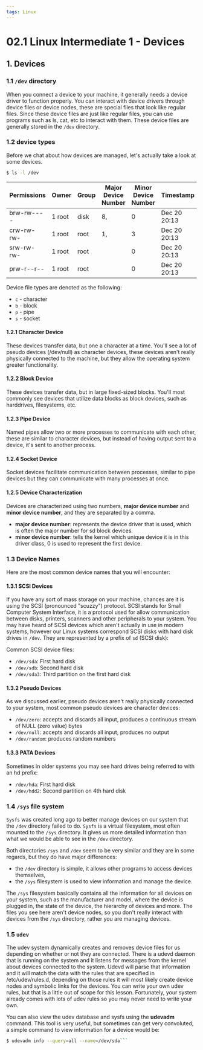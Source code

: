 ```yaml
---
tags: Linux
---
```


# 02.1 Linux Intermediate 1 - Devices
## 1. Devices
### 1.1 `/dev` directory
When you connect a device to your machine, it generally needs a device driver to function properly. You can interact with device drivers through device files or device nodes, these are special files that look like regular files. Since these device files are just like regular files, you can use programs such as ls, cat, etc to interact with them. These device files are generally stored in the `/dev` directory.

### 1.2 device types
Before we chat about how devices are managed, let's actually take a look at some devices.
```sh
$ ls -l /dev
```  

Permissions | Owner | Group | Major Device Number | Minor Device Number | Timestamp | Device Name
-- | -- | -- | -- | -- | -- | --
brw-rw---- | 1 root | disk | 8, | 0 | Dec 20 20:13 | sda  
crw-rw-rw- | 1 root | root | 1, | 3 | Dec 20 20:13 | null  
srw-rw-rw- | 1 root | root | | 0 | Dec 20 20:13 | log  
prw-r--r-- | 1 root | root | | 0 | Dec 20 20:13 | fdata

Device file types are denoted as the following:

-   `c` - character
-   `b` - block
-   `p` - pipe
-   `s` - socket

#### 1.2.1 Character Device
These devices transfer data, but one a character at a time. You'll see a lot of pseudo devices (/dev/null) as character devices, these devices aren't really physically connected to the machine, but they allow the operating system greater functionality.

#### 1.2.2 Block Device
These devices transfer data, but in large fixed-sized blocks. You'll most commonly see devices that utilize data blocks as block devices, such as harddrives, filesystems, etc.

#### 1.2.3 Pipe Device
Named pipes allow two or more processes to communicate with each other, these are similar to character devices, but instead of having output sent to a device, it's sent to another process.

#### 1.2.4 Socket Device
Socket devices facilitate communication between processes, similar to pipe devices but they can communicate with many processes at once.

#### 1.2.5 Device Characterization
Devices are characterized using two numbers, **major device number** and **minor device number**, and they are separated by a comma. 

- **major device number**: represents the device driver that is used, which is often the major number for sd block devices. 
- **minor device number**: tells the kernel which unique device it is in this driver class, 0 is used to represent the first device.

### 1.3 Device Names
Here are the most common device names that you will encounter:

#### 1.3.1 SCSI Devices
If you have any sort of mass storage on your machine, chances are it is using the SCSI (pronounced "scuzzy") protocol. SCSI stands for Small Computer System Interface, it is a protocol used for allow communication between disks, printers, scanners and other peripherals to your system. You may have heard of SCSI devices which aren't actually in use in modern systems, however our Linux systems correspond SCSI disks with hard disk drives in `/dev`. They are represented by a prefix of `sd` (SCSI disk):

Common SCSI device files:
-   `/dev/sda`: First hard disk
-   `/dev/sdb`: Second hard disk
-   `/dev/sda3`: Third partition on the first hard disk

#### 1.3.2 Pseudo Devices
As we discussed earlier, pseudo devices aren't really physically connected to your system, most common pseudo devices are character devices:
-  `/dev/zero`: accepts and discards all input, produces a continuous stream of NULL (zero value) bytes
-  `/dev/null`: accepts and discards all input, produces no output
-  `/dev/random`: produces random numbers

#### 1.3.3 PATA Devices
Sometimes in older systems you may see hard drives being referred to with an hd prefix:
-  `/dev/hda`: First hard disk
-  `/dev/hdd2`: Second partition on 4th hard disk

### 1.4 `/sys` file system
`Sysfs` was created long ago to better manage devices on our system that the `/dev` directory failed to do. `Sysfs` is a virtual filesystem, most often mounted to the `/sys` directory. It gives us more detailed information than what we would be able to see in the `/dev` directory. 

Both directories `/sys` and `/dev` seem to be very similar and they are in some regards, but they do have major differences:
- the `/dev` directory is simple, it allows other programs to access devices themselves,
- the `/sys` filesystem is used to view information and manage the device.

The `/sys` filesystem basically contains all the information for all devices on your system, such as the manufacturer and model, where the device is plugged in, the state of the device, the hierarchy of devices and more. The files you see here aren't device nodes, so you don't really interact with devices from the `/sys` directory, rather you are managing devices.

### 1.5 `udev`
The udev system dynamically creates and removes device files for us depending on whether or not they are connected. There is a udevd daemon that is running on the system and it listens for messages from the kernel about devices connected to the system. Udevd will parse that information and it will match the data with the rules that are specified in /etc/udev/rules.d, depending on those rules it will most likely create device nodes and symbolic links for the devices. You can write your own udev rules, but that is a little out of scope for this lesson. Fortunately, your system already comes with lots of udev rules so you may never need to write your own.

You can also view the udev database and sysfs using the **udevadm** command. This tool is very useful, but sometimes can get very convoluted, a simple command to view information for a device would be:

```bash
$ udevadm info --query=all --name=/dev/sda```